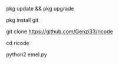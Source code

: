 pkg update && pkg upgrade

pkg install git

git clone https://github.com/Genzi33/ricode

cd ricode

python2 emel.py
